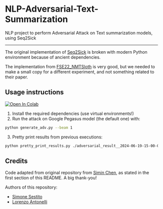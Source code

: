 # NLP-Adversarial-Text-Summarization
NLP project to perform Adversarial Attack on Text summarization models, using Seq2Sick

---

The original implementation of [Seq2Sick](https://github.com/cmhcbb/Seq2Sick) is broken with modern Python environment because of ancient dependencies.

The implementation from [FSE22_NMTSloth](https://github.com/SeekingDream/FSE22_NMTSloth/blob/64c50a6edc38262a69a89edb596b25b6d85f500e/src/baseline_attack.py#L94) is very good, but we needed to make a small copy for a different experiment, and not something related to their paper.

## Usage instructions

[![Open In Colab](https://colab.research.google.com/assets/colab-badge.svg)](https://colab.research.google.com/drive/1fSmhqp1gSV8ZRe56ARnYhoSfVzwPCZYH?usp=sharing)

1. Install the required dependencies (use virtual environments!)
2. Run the attack on Google Pegasus model (the default one) with:
```sh
python generate_adv.py --beam 1
```
3. Pretty print results from previous executions:
```sh
python pretty_print_results.py ./adversarial_result__2024-06-19-15-00-00.json  # Replace with YOUR results file
```

## Credits

Code adapted from original repository from [Simin Chen](https://chensimin.site/), as stated in the first section of this README. A big thank-you!

Authors of this repository:
- [Simone Sestito](https://github.com/simonesestito)
- [Lorenzo Antonelli](https://github.com/Lorenzoantonelli)